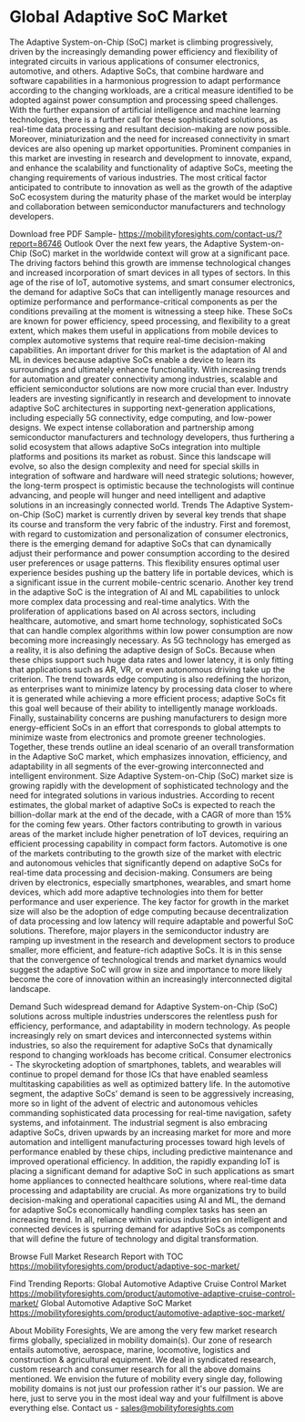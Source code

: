 # Global Adaptive SoC Market  

The Adaptive System-on-Chip (SoC) market is climbing progressively, driven by the increasingly demanding power efficiency and flexibility of integrated circuits in various applications of consumer electronics, automotive, and others. Adaptive SoCs, that combine hardware and software capabilities in a harmonious progression to adapt performance according to the changing workloads, are a critical measure identified to be adopted against power consumption and processing speed challenges. With the further expansion of artificial intelligence and machine learning technologies, there is a further call for these sophisticated solutions, as real-time data processing and resultant decision-making are now possible. Moreover, miniaturization and the need for increased connectivity in smart devices are also opening up market opportunities. Prominent companies in this market are investing in research and development to innovate, expand, and enhance the scalability and functionality of adaptive SoCs, meeting the changing requirements of various industries. The most critical factor anticipated to contribute to innovation as well as the growth of the adaptive SoC ecosystem during the maturity phase of the market would be interplay and collaboration between semiconductor manufacturers and technology developers.

Download free PDF Sample- https://mobilityforesights.com/contact-us/?report=86746
Outlook
Over the next few years, the Adaptive System-on-Chip (SoC) market in the worldwide context will grow at a significant pace. The driving factors behind this growth are immense technological changes and increased incorporation of smart devices in all types of sectors. In this age of the rise of IoT, automotive systems, and smart consumer electronics, the demand for adaptive SoCs that can intelligently manage resources and optimize performance and performance-critical components as per the conditions prevailing at the moment is witnessing a steep hike. These SoCs are known for power efficiency, speed processing, and flexibility to a great extent, which makes them useful in applications from mobile devices to complex automotive systems that require real-time decision-making capabilities. An important driver for this market is the adaptation of AI and ML in devices because adaptive SoCs enable a device to learn its surroundings and ultimately enhance functionality. With increasing trends for automation and greater connectivity among industries, scalable and efficient semiconductor solutions are now more crucial than ever. Industry leaders are investing significantly in research and development to innovate adaptive SoC architectures in supporting next-generation applications, including especially 5G connectivity, edge computing, and low-power designs. We expect intense collaboration and partnership among semiconductor manufacturers and technology developers, thus furthering a solid ecosystem that allows adaptive SoCs integration into multiple platforms and positions its market as robust. Since this landscape will evolve, so also the design complexity and need for special skills in integration of software and hardware will need strategic solutions; however, the long-term prospect is optimistic because the technologists will continue advancing, and people will hunger and need intelligent and adaptive solutions in an increasingly connected world.
Trends
The Adaptive System-on-Chip (SoC) market is currently driven by several key trends that shape its course and transform the very fabric of the industry. First and foremost, with regard to customization and personalization of consumer electronics, there is the emerging demand for adaptive SoCs that can dynamically adjust their performance and power consumption according to the desired user preferences or usage patterns. This flexibility ensures optimal user experience besides pushing up the battery life in portable devices, which is a significant issue in the current mobile-centric scenario. Another key trend in the adaptive SoC is the integration of AI and ML capabilities to unlock more complex data processing and real-time analytics. With the proliferation of applications based on AI across sectors, including healthcare, automotive, and smart home technology, sophisticated SoCs that can handle complex algorithms within low power consumption are now becoming more increasingly necessary. As 5G technology has emerged as a reality, it is also defining the adaptive design of SoCs. Because when these chips support such huge data rates and lower latency, it is only fitting that applications such as AR, VR, or even autonomous driving take up the criterion. The trend towards edge computing is also redefining the horizon, as enterprises want to minimize latency by processing data closer to where it is generated while achieving a more efficient process; adaptive SoCs fit this goal well because of their ability to intelligently manage workloads. Finally, sustainability concerns are pushing manufacturers to design more energy-efficient SoCs in an effort that corresponds to global attempts to minimize waste from electronics and promote greener technologies. Together, these trends outline an ideal scenario of an overall transformation in the Adaptive SoC market, which emphasizes innovation, efficiency, and adaptability in all segments of the ever-growing interconnected and intelligent environment.
Size
Adaptive System-on-Chip (SoC) market size is growing rapidly with the development of sophisticated technology and the need for integrated solutions in various industries. According to recent estimates, the global market of adaptive SoCs is expected to reach the billion-dollar mark at the end of the decade, with a CAGR of more than 15% for the coming few years. Other factors contributing to growth in various areas of the market include higher penetration of IoT devices, requiring an efficient processing capability in compact form factors. Automotive is one of the markets contributing to the growth size of the market with electric and autonomous vehicles that significantly depend on adaptive SoCs for real-time data processing and decision-making. Consumers are being driven by electronics, especially smartphones, wearables, and smart home devices, which add more adaptive technologies into them for better performance and user experience. The key factor for growth in the market size will also be the adoption of edge computing because decentralization of data processing and low latency will require adaptable and powerful SoC solutions. Therefore, major players in the semiconductor industry are ramping up investment in the research and development sectors to produce smaller, more efficient, and feature-rich adaptive SoCs. It is in this sense that the convergence of technological trends and market dynamics would suggest the adaptive SoC will grow in size and importance to more likely become the core of innovation within an increasingly interconnected digital landscape.

Demand 
Such widespread demand for Adaptive System-on-Chip (SoC) solutions across multiple industries underscores the relentless push for efficiency, performance, and adaptability in modern technology. As people increasingly rely on smart devices and interconnected systems within industries, so also the requirement for adaptive SoCs that dynamically respond to changing workloads has become critical. Consumer electronics - The skyrocketing adoption of smartphones, tablets, and wearables will continue to propel demand for those ICs that have enabled seamless multitasking capabilities as well as optimized battery life. In the automotive segment, the adaptive SoCs' demand is seen to be aggressively increasing, more so in light of the advent of electric and autonomous vehicles commanding sophisticated data processing for real-time navigation, safety systems, and infotainment. The industrial segment is also embracing adaptive SoCs, driven upwards by an increasing market for more and more automation and intelligent manufacturing processes toward high levels of performance enabled by these chips, including predictive maintenance and improved operational efficiency. In addition, the rapidly expanding IoT is placing a significant demand for adaptive SoC in such applications as smart home appliances to connected healthcare solutions, where real-time data processing and adaptability are crucial. As more organizations try to build decision-making and operational capacities using AI and ML, the demand for adaptive SoCs economically handling complex tasks has seen an increasing trend. In all, reliance within various industries on intelligent and connected devices is spurring demand for adaptive SoCs as components that will define the future of technology and digital transformation.


Browse Full Market Research Report with TOC 
https://mobilityforesights.com/product/adaptive-soc-market/


Find Trending Reports:
Global Automotive Adaptive Cruise Control Market
https://mobilityforesights.com/product/automotive-adaptive-cruise-control-market/
Global Automotive Adaptive SoC Market 
https://mobilityforesights.com/product/automotive-adaptive-soc-market/


About Mobility Foresights,
We are among the very few market research firms globally, specialized in mobility domain(s). Our zone of research entails automotive, aerospace, marine, locomotive, logistics and construction & agricultural equipment. We deal in syndicated research, custom research and consumer research for all the above domains mentioned.
We envision the future of mobility every single day, following mobility domains is not just our profession rather it's our passion. We are here, just to serve you in the most ideal way and your fulfillment is above everything else. Contact us -  sales@mobilityforesights.com 


